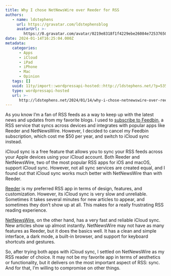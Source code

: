 ```yaml
---
title: Why I chose NetNewsWire over Reeder for RSS
authors:
   - name: ldstephens
     url: https://gravatar.com/ldstephensblog
     avatarUrl: >-
        https://0.gravatar.com/avatar/0219e8318f1f4229ebe26084e7253765017f43ca0c631be37dc6d0b8ad6e40a4?s=96&d=identicon&r=G
date: 2024-01-14T16:25:04.000Z
metadata:
   categories:
      - Apps
      - iCloud
      - iPad
      - iPhone
      - Mac
      - Opinion
   tags: []
   uuid: 11ty/import::wordpressapi-hosted::http://ldstephens.net/?p=5350
   type: wordpressapi-hosted
   url: >-
      http://ldstephens.net/2024/01/14/why-i-chose-netnewswire-over-reeder-for-rss/
---
```


As you know I’m a fan of RSS feeds as a way to keep up with the latest news and updates from my favorite blogs. I used to [subscribe to Feedbin](https://ldstephens.me/renewing-my-feedbin-subscription-a-lingering-dilemma), a RSS service that syncs across devices and integrates with popular apps like Reeder and NetNewsWire. However, I decided to cancel my Feedbin subscription, which cost me $50 per year, and switch to iCloud sync instead.

iCloud sync is a free feature that allows you to sync your RSS feeds across your Apple devices using your iCloud account. Both Reeder and NetNewsWire, two of the most popular RSS apps for iOS and macOS, support iCloud sync. However, not all sync services are created equal, and I found out that iCloud sync works much better with NetNewsWire than with Reeder.

[Reeder](https://www.reederapp.com) is my preferred RSS app in terms of design, features, and customization. However, its iCloud sync is very slow and unreliable. Sometimes it takes several minutes for new articles to appear, and sometimes they don’t show up at all. This makes for a really frustrating RSS reading experience.

[NetNewsWire](https://netnewswire.com/), on the other hand, has a very fast and reliable iCloud sync. New articles show up almost instantly. NetNewsWire may not have as many features as Reeder, but it does the basics well. It has a clean and simple interface, a dark mode, a built-in browser, and support for keyboard shortcuts and gestures.

So, after trying both apps with iCloud sync, I settled on NetNewsWire as my RSS reader of choice. It may not be my favorite app in terms of aesthetics or functionality, but it delivers on the most important aspect of RSS: sync. And for that, I’m willing to compromise on other things.
